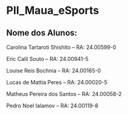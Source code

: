 # PII_Maua_eSports

## Nome dos Alunos: 

Carolina Tartaroti Shishito – RA: 24.00599-0 

Eric Calil Souto – RA: 24.00941-5 

Louise Reis Bochnia – RA: 24.00165-0 

Lucas de Mattia Peres – RA: 24.00020-5 

Matheus Pereira dos Santos – RA: 24.00058-2 

Pedro Noel Ialamov – RA: 24.00119-8 
